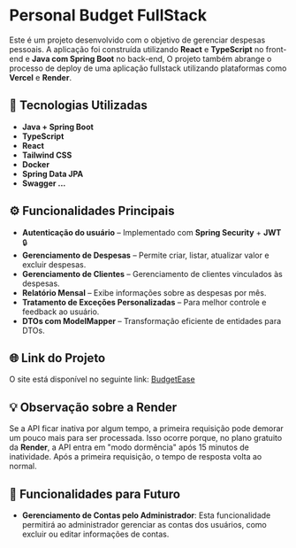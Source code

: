 # Personal Budget FullStack

Este é um projeto desenvolvido com o objetivo de gerenciar despesas pessoais. A aplicação foi construída utilizando **React** e **TypeScript** no front-end e **Java com Spring Boot** no back-end, O projeto também abrange o processo de deploy de uma aplicação fullstack utilizando plataformas como **Vercel** e **Render**.

## 🚀 Tecnologias Utilizadas

- **Java + Spring Boot**
- **TypeScript**
- **React**
- **Tailwind CSS**
- **Docker**
- **Spring Data JPA**
- **Swagger ...**

## ⚙️ Funcionalidades Principais

- **Autenticação do usuário** – Implementado com **Spring Security** + **JWT** 🔒
- **Gerenciamento de Despesas** – Permite criar, listar, atualizar valor e excluir despesas.
- **Gerenciamento de Clientes** – Gerenciamento de clientes vinculados às despesas.
- **Relatório Mensal** – Exibe informações sobre as despesas por mês.
- **Tratamento de Exceções Personalizadas** – Para melhor controle e feedback ao usuário.
- **DTOs com ModelMapper** – Transformação eficiente de entidades para DTOs.

## 🌐 Link do Projeto

O site está disponível no seguinte link: [BudgetEase](https://lr0cha-personal-budget.vercel.app/)

## 💡 Observação sobre a Render

Se a API ficar inativa por algum tempo, a primeira requisição pode demorar um pouco mais para ser processada. Isso ocorre porque, no plano gratuito da **Render**, a API entra em "modo dormência" após 15 minutos de inatividade. Após a primeira requisição, o tempo de resposta volta ao normal.

## 🚧 Funcionalidades para Futuro

- **Gerenciamento de Contas pelo Administrador**: Esta funcionalidade permitirá ao administrador gerenciar as contas dos usuários, como excluir ou editar informações de contas.
